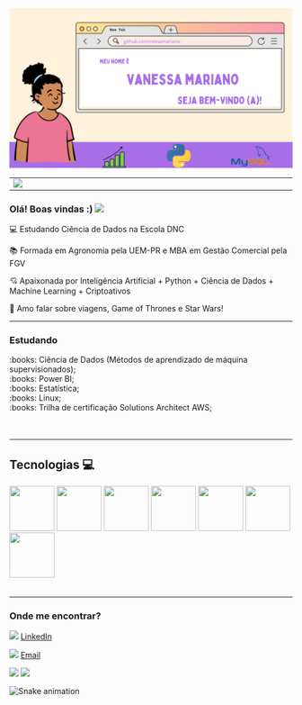 ![capa](https://github.com/nessamariano/nessamariano/blob/main/github-capa%20(1).png)

<center>
  <table>
    <tr>
        <td><img width="495px" align="left" src="https://github-readme-stats.vercel.app/api?username=nessamariano&theme=buefy" /></td>
        <td><img width="400px" align="left" src="https://github-readme-stats.vercel.app/api/top-langs/?username=nessamariano&hide=html&layout=compact&theme=buefy" /</td>  
    </tr>   
  </table>
</center>   

### Olá! Boas vindas :) <img src="https://github.com/leticiadasilva/leticiadasilva/blob/main/images/Hi.gif" width="30px">

:computer: Estudando Ciência de Dados na Escola DNC

:books: Formada em Agronomia pela UEM-PR e MBA em Gestão Comercial pela FGV

:cupid: Apaixonada por Inteligência Artificial + Python + Ciência de Dados + Machine Learning + Criptoativos

:star2: Amo falar sobre viagens, Game of Thrones e Star Wars!

---
### Estudando

<div>
:books: Ciência de Dados (Métodos de aprendizado de máquina supervisionados);</br>
:books: Power BI;</br>
:books: Estatística;</br>
:books: Linux;</br>
:books: Trilha de certificação Solutions Architect AWS;</br>

</br>
</br>

---
## Tecnologias 💻
<div>
<img src="https://user-images.githubusercontent.com/92809543/147505634-790c4187-0e0c-42cd-b3b5-b35c77c16347.png" width="80" height=80"/>
<img src="https://user-images.githubusercontent.com/92809543/147506791-fa632e59-58c0-423f-bfab-90184b5528ce.png" width="80" height=80"/>
<img src="https://user-images.githubusercontent.com/92809543/147508656-c98f7a17-504e-40f2-b710-c5031c0198fd.png" width="80" height=80"/>
<img src="https://user-images.githubusercontent.com/92809543/147506330-19e8270b-106b-4232-b599-81f0a93d8d96.png" width="80" height=80"/>
<img src="https://user-images.githubusercontent.com/92809543/147506898-cf34755f-ee0d-484e-8239-cb1ecb4982e4.png" width="80" height=80"/>
<img src="https://user-images.githubusercontent.com/92809543/147509370-bfdc9029-5eb9-44ab-a551-d532b6efb0b7.png" width="80" height=80"/>
<img src="https://user-images.githubusercontent.com/92809543/147509341-54d63b81-cbd2-4d40-aa01-5791f846651b.png" width="80" height=80"/>
</div>
</br>

---
### Onde me encontrar?

<a href="https://www.linkedin.com/in/vanessamarianodasilva"><img src="https://github.com/leticiadasilva/leticiadasilva/blob/main/images/linkedin.png" width="16"></img></a> [LinkedIn](https://www.linkedin.com/in/leticiasilvar)  

<a href="mailto:leticiadasilva.contato@gmail.com"><img src="https://github.com/leticiadasilva/leticiadasilva/blob/main/images/email.png" width="16"></img></a> [Email](mailto:leticiadasilva.contato@gmail.com)  


![](https://img.shields.io/github/followers/nessamariano?style=social) <img src="http://views.whatilearened.today/views/github/nessamariano/views.svg"/>


  ![Snake animation](https://github.com/nessamariano/nessamariano/blob/output/github-contribution-grid-snake.svg)
    

